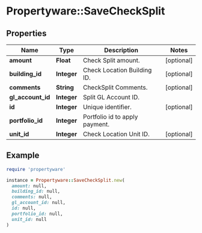 # Propertyware::SaveCheckSplit

## Properties

| Name | Type | Description | Notes |
| ---- | ---- | ----------- | ----- |
| **amount** | **Float** | Check Split amount. | [optional] |
| **building_id** | **Integer** | Check Location Building ID. | [optional] |
| **comments** | **String** | CheckSplit Comments. | [optional] |
| **gl_account_id** | **Integer** | Split GL Account ID. |  |
| **id** | **Integer** | Unique identifier. | [optional] |
| **portfolio_id** | **Integer** | Portfolio id to apply payment. |  |
| **unit_id** | **Integer** | Check Location Unit ID. | [optional] |

## Example

```ruby
require 'propertyware'

instance = Propertyware::SaveCheckSplit.new(
  amount: null,
  building_id: null,
  comments: null,
  gl_account_id: null,
  id: null,
  portfolio_id: null,
  unit_id: null
)
```

